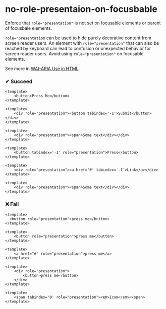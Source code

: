 # no-role-presentaion-on-focusbable

Enforce that `role="presentation"` is not set on focusable elements or parent of focusbale elements.

`role="presentation` can be used to hide purely decorative content from screen reader users. An element with `role="presentation"` that can also be reached by keyboard can lead to confusion or unexpected behavior for screen reader users. Avoid using `role="presentation"` on focusable elements.

 See more in [WAI-ARIA Use in HTML](https://www.w3.org/TR/using-aria/#fourth).


### ✔ Succeed
```vue
<template>
    <button>Press Me</button>
</template>
```

```vue
<template>
    <div role="presentation"><button tabindex='-1'>Submit</button></div>
</template>
```


```vue
<template>
    <div role="presentation"><span>Some text</div></div>
</template>
```

```vue
<template>
    <button tabindex='-1' role="presentation">Press</button>
</template>
```

```vue
<template>
    <div role="presentation"><a href='#' tabindex='-1'>Link</a></div>
</template>
```

```vue
<template>
    <div role="presentation"><span>Some text</div></div>
</template>
```

### ❌ Fail

```vue
<template>
  <button role="presentation">press me</button>
</template>
```

```vue
<template>
    <button role="presentation">press me</button>
</template>
```
```vue
<template>
    <a href="#" role="presentation">press me</a>
</template>
```
```vue
<template>
    <div role="presentation"> 
        <button>press me</button>
    </div>
</template>
```
```vue
<template>
    <span tabindex='0' role="presentation"><em>Icon</em></span>
</template>
```
